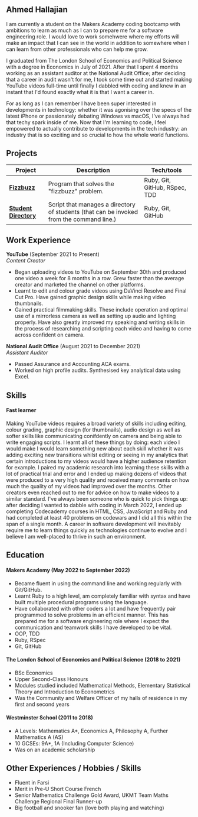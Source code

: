 ## Ahmed Hallajian

I am currently a student on the Makers Academy coding bootcamp with ambitions to learn as much as I can to prepare me for a software engineering role. I would love to work somehwere where my efforts will make an impact that I can see in the world in addition to somewhere when I can learn from other professionals who can help me grow.

I graduated from The London School of Economics and Political Science with a degree in Economics in July of 2021. After that I spent 4 months working as an assistant auditor at the National Audit Office; after deciding that a career in audit wasn't for me, I took some time out and started making YouTube videos full-time until finally I dabbled with coding and knew in an instant that I'd found exactly what it is that I want a career in.

For as long as I can remember I have been super interested in developments in technology: whether it was agonising over the specs of the latest iPhone or passionately debating Windows vs macOS, I've always had that techy spark inside of me. Now that I'm learning to code, I feel empowered to actually contribute to developments in the tech industry: an industry that is so exciting and so crucial to how the whole world functions.

## Projects

| Project                         | Description       | Tech/tools        |
| ---------------------------- | ----------------- | ----------------- |
| **[Fizzbuzz](https://github.com/meddydev/fizzbuzz)**            | Program that solves the "fizzbuzz" problem. | Ruby, Git, GitHub, RSpec, TDD |
| **[Student Directory](https://github.com/meddydev/student-directory)** | Script that manages a directory of students (that can be invoked from the command line.) | Ruby, Git, GitHub|

## Work Experience

**YouTube** (September 2021 to Present)  
_Content Creator_

- Began uploading videos to YouTube on September 30th and produced one video a week for 8 months in a row. Grew faster than the average creator and marketed the channel on other platforms.
- Learnt to edit and colour grade videos using DaVinci Resolve and Final Cut Pro. Have gained graphic design skills while making video thumbnails.
- Gained practical filmmaking skills. These include operation and optimal use of a mirrorless camera as well as setting up audio and lighting properly. Have also greatly improved my speaking and writing skills in the process of researching and scripting each video and having to come across confident on camera.

**National Audit Office** (August 2021 to December 2021)  
_Assistant Auditor_

- Passed Assurance and Accounting ACA exams.
- Worked on high profile audits. Synthesised key analytical data using Excel.

## Skills

#### Fast learner

Making YouTube videos requires a broad variety of skills including editing, colour grading, graphic design (for thumbnails), audio design as well as softer skills like communicating conifdently on camera and being able to write engaging scripts. I learnt all of these things by doing: each video I would make I would learn something new about each skill whether it was adding exciting new transitions whilst editing or seeing in my analytics that certain introductions to my videos would have a higher audience retention for example. I paired my academic research into learning these skills with a lot of practical trial and error and I ended up making dozens of videos that were produced to a very high quality and received many comments on how much the quality of my videos had improved over the months. Other creators even reached out to me for advice on how to make videos to a similar standard. I've always been someone who is quick to pick things up: after deciding I wanted to dabble with coding in March 2022, I ended up completing Codecademy courses in HTML, CSS, JavaScript and Ruby and had completed at least 40 problems on codewars and I did all this within the span of a single month. A career in software development will inevitably require me to learn things quickly as technologies continue to evolve and I believe I am well-placed to thrive in such an environment.

## Education

#### Makers Academy (May 2022 to September 2022)
- Became fluent in using the command line and working regularly with Git/GitHub.
- Learnt Ruby to a high level, am completely familiar with syntax and have built multiple procedural programs using the language.
- Have collaborated  with other coders a lot and have frequently pair programmed to solve problems in an efficient manner. This has prepared me for a software engineering role where I expect the communication and teamwork skills I have developed to be vital. 
- OOP, TDD
- Ruby, RSpec
- Git, GitHub

#### The London School of Economics and Political Science (2018 to 2021)

- BSc Economics
- Upper Second-Class Honours
- Modules studied included Mathematical Methods, Elementary Statistical Theory and Introduction to Econometrics
- Was the Community and Welfare Officer of my halls of residence in my first and second years

#### Westminster School (2011 to 2018)

- A Levels: Mathematics A*, Economics A, Philosophy A, Further Mathematics A (AS)
- 10 GCSEs: 9A*, 1A (Including Computer Science)
- Was on an academic scholarship

## Other Experiences / Hobbies / Skills

- Fluent in Farsi
- Merit in Pre-U Short Course French
- Senior Mathematics Challenge Gold Award, UKMT Team Maths Challenge Regional Final Runner-up
- Big football and snooker fan (love both playing and watching)
